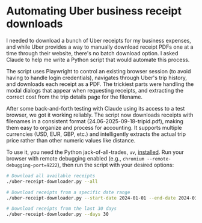 # Automating Uber business receipt downloads

I needed to download a bunch of Uber receipts for my business expenses, and while
Uber provides a way to manually download receipt PDFs one at a time through their
website, there's no batch download option. I asked Claude to help me write a
Python script that would automate this process.

The script uses Playwright to control an existing browser session (to avoid
having to handle login credentials), navigates through Uber's trip history,
and downloads each receipt as a PDF. The trickiest parts were handling the modal
dialogs that appear when requesting receipts, and extracting the correct cost
from the trip details page for the filename.

After some back-and-forth testing with Claude using its access to a test browser,
we got it working reliably. The script now downloads receipts with filenames in
a consistent format (24.06-2025-09-18-tripid.pdf), making them easy to
organize and process for accounting. It supports multiple currencies (USD, EUR,
GBP, etc.) and intelligently extracts the actual trip price rather than other
numeric values like distance.

To use it, you need the Python jack-of-all-trades, `uv`, [installed](https://docs.astral.sh/uv/getting-started/installation/). Run your browser
with remote debugging enabled (e.g., `chromium --remote-debugging-port=9222`), then
run the script with your desired options:

```bash
# Download all available receipts
./uber-receipt-downloader.py --all

# Download receipts from a specific date range
./uber-receipt-downloader.py --start-date 2024-01-01 --end-date 2024-03-31

# Download receipts from the last 30 days
./uber-receipt-downloader.py --days 30
```

